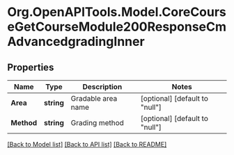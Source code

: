 # Org.OpenAPITools.Model.CoreCourseGetCourseModule200ResponseCmAdvancedgradingInner

## Properties

Name | Type | Description | Notes
------------ | ------------- | ------------- | -------------
**Area** | **string** | Gradable area name | [optional] [default to "null"]
**Method** | **string** | Grading method | [optional] [default to "null"]

[[Back to Model list]](../README.md#documentation-for-models) [[Back to API list]](../README.md#documentation-for-api-endpoints) [[Back to README]](../README.md)

